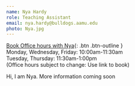 ```yaml
---
name: Nya Hardy
role: Teaching Assistant
email: nya.hardy@bulldogs.aamu.edu
photo: Nya.jpg
---
```


[Book Office hours with Nya](https://doodle.com/bp/nyahardy/bookings){: .btn .btn-outline }
\
Monday, Wednesday, Friday: 10:00am-11:30am\
Tuesday, Thursday: 11:30am-1:00pm\
(Office hours subject to change: Use link to book)

Hi, I am Nya. More information coming soon


